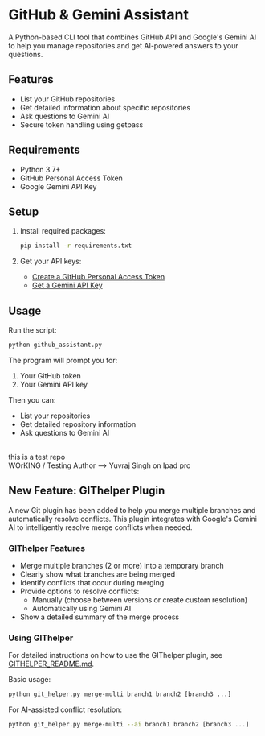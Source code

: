 # GitHub & Gemini Assistant

A Python-based CLI tool that combines GitHub API and Google's Gemini AI to help you manage repositories and get AI-powered answers to your questions.

## Features

- List your GitHub repositories
- Get detailed information about specific repositories
- Ask questions to Gemini AI
- Secure token handling using getpass

## Requirements

- Python 3.7+
- GitHub Personal Access Token
- Google Gemini API Key

## Setup

1. Install required packages:
   ```bash
   pip install -r requirements.txt
   ```

2. Get your API keys:
   - [Create a GitHub Personal Access Token](https://github.com/settings/tokens)
   - [Get a Gemini API Key](https://makersuite.google.com/app/apikey)

## Usage

Run the script:
```bash
python github_assistant.py
```

The program will prompt you for:
1. Your GitHub token
2. Your Gemini API key

Then you can:
- List your repositories
- Get detailed repository information
- Ask questions to Gemini AI
<br>
this is a test repo
<br>
WOrKING / 
Testing
Author --> Yuvraj Singh on Ipad pro

## New Feature: GIThelper Plugin

A new Git plugin has been added to help you merge multiple branches and automatically resolve conflicts. This plugin integrates with Google's Gemini AI to intelligently resolve merge conflicts when needed.

### GIThelper Features

- Merge multiple branches (2 or more) into a temporary branch
- Clearly show what branches are being merged
- Identify conflicts that occur during merging
- Provide options to resolve conflicts:
  - Manually (choose between versions or create custom resolution)
  - Automatically using Gemini AI
- Show a detailed summary of the merge process

### Using GIThelper

For detailed instructions on how to use the GIThelper plugin, see [GITHELPER_README.md](GITHELPER_README.md).

Basic usage:
```bash
python git_helper.py merge-multi branch1 branch2 [branch3 ...]
```

For AI-assisted conflict resolution:
```bash
python git_helper.py merge-multi --ai branch1 branch2 [branch3 ...]
```